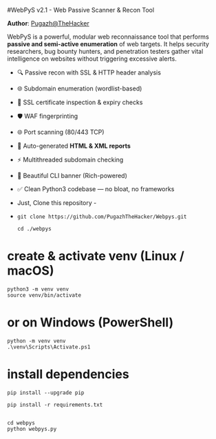  #WebPyS v2.1 - Web Passive Scanner & Recon Tool

**Author**: [Pugazh@TheHacker](https://github.com/PugazhTheHacker)

WebPyS is a powerful, modular web reconnaissance tool that performs **passive and semi-active enumeration** of web targets. It helps security researchers, bug bounty hunters, and penetration testers gather vital intelligence on websites without triggering excessive alerts.

- 🔍 Passive recon with SSL & HTTP header analysis      
- 🌐 Subdomain enumeration (wordlist-based)
- 🔐 SSL certificate inspection & expiry checks
- 🛡️ WAF fingerprinting
- 🌐 Port scanning (80/443 TCP)
- 📄 Auto-generated **HTML & XML reports**
- ⚡ Multithreaded subdomain checking
- 🎨 Beautiful CLI banner (Rich-powered)
- ✅ Clean Python3 codebase — no bloat, no frameworks

- Just, Clone this repository -
- 
  ```
  git clone https://github.com/PugazhTheHacker/Webpys.git
  
  ```
    ```
   cd ./webpys
   ```

# create & activate venv (Linux / macOS)
 ```
python3 -m venv venv
source venv/bin/activate
 ```
# or on Windows (PowerShell)
 ```
python -m venv venv
.\venv\Scripts\Activate.ps1
 ```
# install dependencies
 ```
pip install --upgrade pip

pip install -r requirements.txt
 ```
  ```

  cd webpys
  python webpys.py
  ```





 
